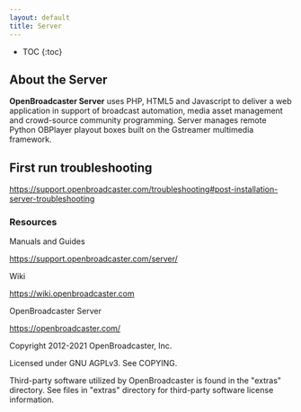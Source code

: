 ```yaml
---
layout: default
title: Server
---
```


 * TOC
{:toc}

## About the Server

__OpenBroadcaster Server__ uses PHP, HTML5 and Javascript to deliver a web application in support of broadcast automation, media asset management and crowd-source community programming. Server manages remote Python OBPlayer playout boxes built on the Gstreamer multimedia framework. 

## First run troubleshooting

https://support.openbroadcaster.com/troubleshooting#post-installation-server-troubleshooting

### Resources

Manuals and Guides

https://support.openbroadcaster.com/server/

Wiki

https://wiki.openbroadcaster.com

OpenBroadcaster Server

https://openbroadcaster.com/

Copyright 2012-2021 OpenBroadcaster, Inc.

Licensed under GNU AGPLv3.  See COPYING.

Third-party software utilized by OpenBroadcaster is found in the "extras" directory.
See files in "extras" directory for third-party software license information.

